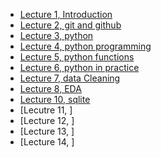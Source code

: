 + [Lecture 1, Introduction](https://smart-stats.github.io/ds4bio_book/slides/ds4ph/02_github.slides.html#/)
+ [Lecture 2, git and github](https://smart-stats.github.io/ds4bio_book/slides/ds4ph/02_github.slides.html#/)
+ [Lecture 3, python](https://smart-stats.github.io/ds4bio_book/slides/ds4ph/03_python_basics.slides.html#/)
+ [Lecture 4, python programming](https://smart-stats.github.io/ds4bio_book/slides/ds4ph/04_python_progamming.slides.html)
+ [Lecture 5, python functions](https://smart-stats.github.io/ds4bio_book/slides/ds4ph/05_functions.slides.html)
+ [Lecture 6, python in practice](https://smart-stats.github.io/ds4bio_book/slides/ds4ph/06_python_practice.slides.html)
+ [Lecture 7, data Cleaning](https://smart-stats.github.io/ds4bio_book/slides/ds4ph/07_data_cleaning.slides.html)
+ [Lecture 8, EDA](https://smart-stats.github.io/ds4bio_book/slides/ds4ph/08_eda.slides.html)
+ [Lecture 10, sqlite](https://smart-stats.github.io/ds4bio_book/slides/ds4ph/10_sqlite.slides.html)
+ [Lecutre 11, ]
+ [Lecture 12, ]
+ [Lecture 13, ]
+ [Lecture 14, ]